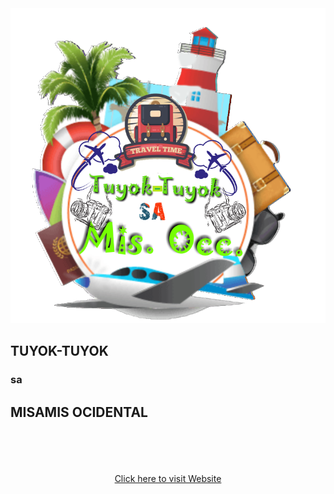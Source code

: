 
<!DOCTYPE html>
<html lang="en">
<meta charset="UTF-8">
<meta name="viewport" content="width=device-width, initial-scale=1">
<meta name="viewport" content="initial-scale=1, maximum-scale=1">
<head>
<title> MISAMIS OCCIDENTAL</title>
	<link rel="stylesheet" href="1.design.css">
</head>
<audio autoplay=" " src="Misamis Occidental By Jhay-know (RVW) Lyrics.mp3"> </audio>
<body class="body">
	<center><img src="images/logohci.png"></center>
    <div class="text-container">
		<div class="welcome-text">
			<h2>  TUYOK-TUYOK</h2><div>
<div class="text-container">
			<h3>sa</h3><div>
<div class="text-container">
    <h2>MISAMIS OCIDENTAL</h2></div>
    <textborder: 4px solid green;>
     <br><br>
  <br><br>
	<center><a href="1.2 Misamis Occidental.html"> Click here to visit Website</a></center>
		</div>
	</body>
	</html>
